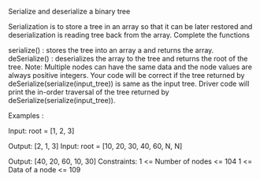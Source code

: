 Serialize and deserialize a binary tree


Serialization is to store a tree in an array so that it can be later restored and deserialization is reading tree back from the array. Complete the functions

serialize() : stores the tree into an array a and returns the array.
deSerialize() : deserializes the array to the tree and returns the root of the tree.
Note: Multiple nodes can have the same data and the node values are always positive integers. Your code will be correct if the tree returned by deSerialize(serialize(input_tree)) is same as the input tree. Driver code will print the in-order traversal of the tree returned by deSerialize(serialize(input_tree)).

Examples :

Input: root = [1, 2, 3]
      
Output: [2, 1, 3]
Input: root = [10, 20, 30, 40, 60, N, N]
      
Output: [40, 20, 60, 10, 30]
Constraints:
1 <= Number of nodes <= 104
1 <= Data of a node <= 109